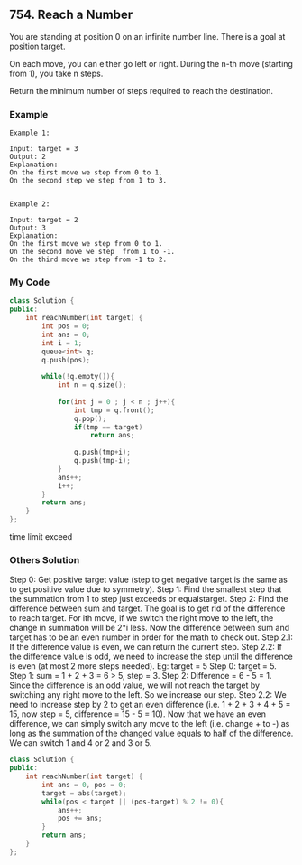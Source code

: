 ## 754. Reach a Number

You are standing at position 0 on an infinite number line. There is a goal at position target.

On each move, you can either go left or right. During the n-th move (starting from 1), you take n steps.

Return the minimum number of steps required to reach the destination.

### Example
```
Example 1:

Input: target = 3
Output: 2
Explanation:
On the first move we step from 0 to 1.
On the second step we step from 1 to 3.


Example 2:

Input: target = 2
Output: 3
Explanation:
On the first move we step from 0 to 1.
On the second move we step  from 1 to -1.
On the third move we step from -1 to 2.
```

### My Code
```c++
class Solution {
public:
    int reachNumber(int target) {
        int pos = 0;
        int ans = 0;
        int i = 1;
        queue<int> q;
        q.push(pos);
        
        while(!q.empty()){
            int n = q.size();
            
            for(int j = 0 ; j < n ; j++){
                int tmp = q.front();
                q.pop();
                if(tmp == target)
                    return ans;
                
                q.push(tmp+i);
                q.push(tmp-i);
            }
            ans++;
            i++;
        }
        return ans;
    }
};
```
time limit exceed

### Others Solution

Step 0: Get positive target value (step to get negative target is the same as to get positive value due to symmetry).
Step 1: Find the smallest step that the summation from 1 to step just exceeds or equalstarget.
Step 2: Find the difference between sum and target. The goal is to get rid of the difference to reach target. For ith move, if we switch the right move to the left, the change in summation will be 2*i less. Now the difference between sum and target has to be an even number in order for the math to check out.
Step 2.1: If the difference value is even, we can return the current step.
Step 2.2: If the difference value is odd, we need to increase the step until the difference is even (at most 2 more steps needed).
Eg:
target = 5
Step 0: target = 5.
Step 1: sum = 1 + 2 + 3 = 6 > 5, step = 3.
Step 2: Difference = 6 - 5 = 1. Since the difference is an odd value, we will not reach the target by switching any right move to the left. So we increase our step.
Step 2.2: We need to increase step by 2 to get an even difference (i.e. 1 + 2 + 3 + 4 + 5 = 15, now step = 5, difference = 15 - 5 = 10). Now that we have an even difference, we can simply switch any move to the left (i.e. change + to -) as long as the summation of the changed value equals to half of the difference. We can switch 1 and 4 or 2 and 3 or 5.

```c++
class Solution {
public:
    int reachNumber(int target) {
        int ans = 0, pos = 0;
        target = abs(target);
        while(pos < target || (pos-target) % 2 != 0){
            ans++;
            pos += ans;
        }
        return ans;
    }
};
```

